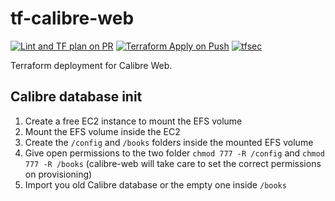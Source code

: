 # tf-calibre-web

[![Lint and TF plan on PR](https://github.com/notdodo/tf-calibre-web/actions/workflows/plan-on-pr.yml/badge.svg)](https://github.com/notdodo/tf-calibre-web/actions/workflows/plan-on-pr.yml) [![Terraform Apply on Push](https://github.com/notdodo/tf-calibre-web/actions/workflows/tfapply.yml/badge.svg)](https://github.com/notdodo/tf-calibre-web/actions/workflows/tfapply.yml) [![tfsec](https://github.com/notdodo/tf-calibre-web/actions/workflows/tfsec.yml/badge.svg)](https://github.com/notdodo/tf-calibre-web/actions/workflows/tfsec.yml)

Terraform deployment for Calibre Web.

## Calibre database init

1. Create a free EC2 instance to mount the EFS volume
2. Mount the EFS volume inside the EC2
3. Create the `/config` and `/books` folders inside the mounted EFS volume
4. Give open permissions to the two folder `chmod 777 -R /config` and `chmod 777 -R /books` (calibre-web will take care to set the correct permissions on provisioning)
5. Import you old Calibre database or the empty one inside `/books`

